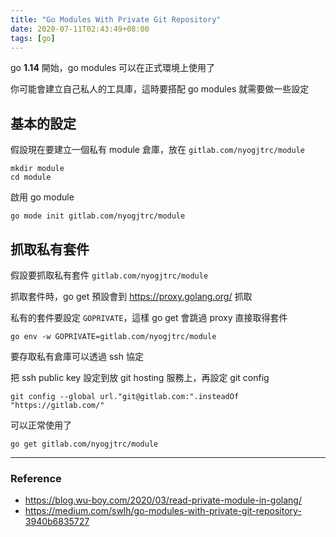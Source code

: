 ```yaml
---
title: "Go Modules With Private Git Repository"
date: 2020-07-11T02:43:49+08:00
tags: [go]
---
```


go **1.14** 開始，go modules 可以在正式環境上使用了

你可能會建立自己私人的工具庫，這時要搭配 go modules 就需要做一些設定

## 基本的設定

假設現在要建立一個私有 module 倉庫，放在 `gitlab.com/nyogjtrc/module`

```
mkdir module
cd module
```

啟用 go module

```
go mode init gitlab.com/nyogjtrc/module
```

## 抓取私有套件

假設要抓取私有套件 `gitlab.com/nyogjtrc/module`

抓取套件時，go get 預設會到 https://proxy.golang.org/ 抓取

私有的套件要設定 `GOPRIVATE`，這樣 go get 會跳過 proxy 直接取得套件

```
go env -w GOPRIVATE=gitlab.com/nyogjtrc/module
```

要存取私有倉庫可以透過 ssh 協定

把 ssh public key 設定到放 git hosting 服務上，再設定 git config

```
git config --global url."git@gitlab.com:".insteadOf "https://gitlab.com/"
```

可以正常使用了

```
go get gitlab.com/nyogjtrc/module
```

---

### Reference

- https://blog.wu-boy.com/2020/03/read-private-module-in-golang/
- https://medium.com/swlh/go-modules-with-private-git-repository-3940b6835727
